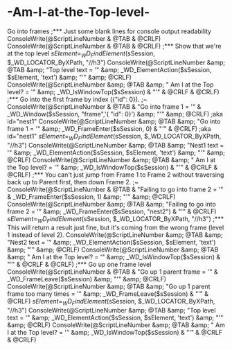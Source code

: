 # -Am-I-at-the-Top-level-
Go into frames  ;*** Just some blank lines for console output readability ConsoleWrite(@ScriptLineNumber &amp; @TAB &amp;  @CRLF) ConsoleWrite(@ScriptLineNumber &amp; @TAB &amp;  @CRLF)  ;*** Show that we're at the top level $sElement = _WD_FindElement($sSession, $_WD_LOCATOR_ByXPath, "//h3") ConsoleWrite(@ScriptLineNumber &amp; @TAB &amp;  "Top level text = '" &amp; _WD_ElementAction($sSession, $sElement, 'text') &amp; "'" &amp; @CRLF) ConsoleWrite(@ScriptLineNumber &amp; @TAB &amp;  "   Am I at the Top level? = '" &amp; _WD_IsWindowTop($sSession) &amp; "'" &amp; @CRLF &amp; @CRLF)  ;*** Go into the first frame by index ({"id": 0}). ;~ ConsoleWrite(@ScriptLineNumber &amp; @TAB &amp;  "Go into frame 1 = '" &amp;  _WD_Window($sSession, "frame",'{ "id": 0}') &amp; "'" &amp; @CRLF) ;aka id="nest1" ConsoleWrite(@ScriptLineNumber &amp; @TAB &amp;  "Go into frame 1 = '" &amp; _WD_FrameEnter($sSession, 0) &amp; "'" &amp; @CRLF) ;aka id="nest1" $sElement = _WD_FindElement($sSession, $_WD_LOCATOR_ByXPath, "//h3") ConsoleWrite(@ScriptLineNumber &amp; @TAB &amp;  "Nest1 text = '" &amp; _WD_ElementAction($sSession, $sElement, 'text') &amp; "'" &amp; @CRLF) ConsoleWrite(@ScriptLineNumber &amp; @TAB &amp;  "   Am I at the Top level? = '" &amp; _WD_IsWindowTop($sSession) &amp; "'" &amp; @CRLF &amp; @CRLF)  ;*** You can't just jump from Frame 1 to Frame 2 without traversing back up to Parent first, then down Frame 2. ;~ ConsoleWrite(@ScriptLineNumber &amp; @TAB &amp;  "Failing to go into frame 2 = '" &amp; _WD_FrameEnter($sSession, 1) &amp; "'" &amp; @CRLF) ConsoleWrite(@ScriptLineNumber &amp; @TAB &amp;  "Failing to go into frame 2 = '" &amp; _WD_FrameEnter($sSession, "nest2") &amp; "'" &amp; @CRLF) $sElement = _WD_FindElement($sSession, $_WD_LOCATOR_ByXPath, "//h3") ;*** This will return a result just fine, but it's coming from the wrong frame (level 1 instead of level 2). ConsoleWrite(@ScriptLineNumber &amp; @TAB &amp;  "Nest2 text = '" &amp; _WD_ElementAction($sSession, $sElement, 'text') &amp; "'" &amp; @CRLF) ConsoleWrite(@ScriptLineNumber &amp; @TAB &amp;  "   Am I at the Top level? = '" &amp; _WD_IsWindowTop($sSession) &amp; "'" &amp; @CRLF &amp; @CRLF)  ;*** Go up one frame level ConsoleWrite(@ScriptLineNumber &amp; @TAB &amp;  "Go up 1 parent frame = '" &amp; _WD_FrameLeave($sSession) &amp; "'" &amp; @CRLF) ConsoleWrite(@ScriptLineNumber &amp; @TAB &amp;  "Go up 1 parent frame too many times = '" &amp; _WD_FrameLeave($sSession) &amp; "'" &amp; @CRLF) $sElement = _WD_FindElement($sSession, $_WD_LOCATOR_ByXPath, "//h3") ConsoleWrite(@ScriptLineNumber &amp; @TAB &amp;  "Top level text = '" &amp; _WD_ElementAction($sSession, $sElement, 'text') &amp; "'" &amp; @CRLF) ConsoleWrite(@ScriptLineNumber &amp; @TAB &amp;  "   Am I at the Top level? = '" &amp; _WD_IsWindowTop($sSession) &amp; "'" &amp; @CRLF &amp; @CRLF)
